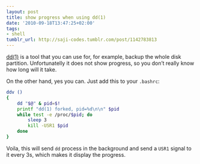 ```yaml
---
layout: post
title: show progress when using dd(1)
date: '2010-09-18T13:47:25+02:00'
tags:
- shell
tumblr_url: http://saji-codes.tumblr.com/post/1142783813
---
```

[dd(1)] is a tool that you can use for, for example, backup the whole disk partition. Unfortunatelly it does not show progress, so you don’t really know how long will it take.

On the other hand, yes you can. Just add this to your `.bashrc`:

```sh
ddv ()
{ 
    dd "$@" & pid=$!
    printf "dd(1) forked, pid=%d\n\n" $pid
    while test -e /proc/$pid; do
        sleep 3
        kill -USR1 $pid
    done
}
```


Voila, this will send `dd` process in the background and send a `USR1` signal to it every 3s, which makes it display the progress.



[dd(1)]: http://linux.die.net/man/1/dd
